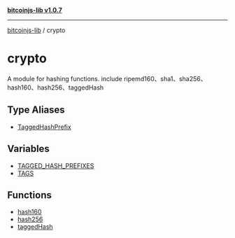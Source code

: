 [**bitcoinjs-lib v1.0.7**](../../README.md)

***

[bitcoinjs-lib](../../README.md) / crypto

# crypto

A module for hashing functions.
include ripemd160、sha1、sha256、hash160、hash256、taggedHash

## Type Aliases

- [TaggedHashPrefix](type-aliases/TaggedHashPrefix.md)

## Variables

- [TAGGED\_HASH\_PREFIXES](variables/TAGGED_HASH_PREFIXES.md)
- [TAGS](variables/TAGS.md)

## Functions

- [hash160](functions/hash160.md)
- [hash256](functions/hash256.md)
- [taggedHash](functions/taggedHash.md)
